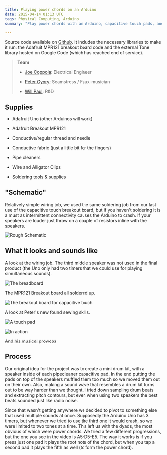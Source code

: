 ```yaml
---
title: Playing power chords on an Arduino
date: 2015-04-14 01:13 UTC
tags: Physical Computing, Arduino
summary: "Play power chords with an Arduino, capacitive touch pads, and a couple of speakers."

---
```


Source code available on [Github](https://github.com/dropofwill/multi_tone_arduino). It includes the necessary libraries to make it run: the Adafruit MPR121 breakout board code and the external Tone library hosted on Google Code (which has reached end of service).

> **Team**
>
> * [Joe Coppola](https://github.com/JosephCoppola): Electrical Engineer
>
> * [Peter Gyory](https://github.com/Petroochio): Seamstress / Faux-musician
>
> * [Will Paul](https://github.com/dropofwill): R&amp;D

## Supplies

* Adafruit Uno (other Arduinos will work)

* Adafruit Breakout MPR121

* Conductive/regular thread and needle

* Conductive fabric (just a little bit for the fingers)

* Pipe cleaners

* Wire and Alligator Clips

* Soldering tools & supplies


## "Schematic"

Relatively simple wiring job, we used the same soldering job from our last use of the capacitive touch breakout board, but if you haven't soldering it is a must as intermittent connectivity causes the Arduino to crash. If your speakers are louder just throw on a couple of resistors inline with the speakers.

![Rough Schematic](https://raw.githubusercontent.com/dropofwill/multi_tone_arduino/master/pics/schematic.jpg)

## What it looks and sounds like

A look at the wiring job. The third middle speaker was not used in the final product (the Uno only had two timers that we could use for playing simultaneous sounds).

![The breadboard](https://raw.githubusercontent.com/dropofwill/multi_tone_arduino/master/pics/breadboard.jpg)

The MPR121 Breakout board all soldered up.

![The breakout board for capacitive touch](https://raw.githubusercontent.com/dropofwill/multi_tone_arduino/master/pics/breakout_board.jpg)

A look at Peter's new found sewing skills.

![A touch pad](https://raw.githubusercontent.com/dropofwill/multi_tone_arduino/master/pics/touchpad.jpg)

![In action](https://raw.githubusercontent.com/dropofwill/multi_tone_arduino/master/pics/touchpads.jpg)

[And his musical prowess](https://vimeo.com/124891338)


## Process

Our original idea for the project was to create a mini drum kit, with a speaker inside of each pipecleaner capacitive pad. In the end putting the pads on top of the speakers muffled them too much so we moved them out on their own. Also, making a sound wave that resembles a drum kit turns out to be way harder than we thought. I tried down sampling drum beats and extracting pitch contours, but even when using two speakers the best beats sounded just like radio noise.

Since that wasn't getting anywhere we decided to pivot to something else that used multiple sounds at once. Supposedly the Arduino Uno has 3 timers, but whenever we tried to use the third one it would crash, so we were limited to two tones at a time. This left us with the dyads, the most obvious of which were power chords. We tried a few different progressions, but the one you see in the video is A5-D5-E5. The way it works is if you press just one pad it plays the root note of the chord, but when you tap a second pad it plays the fifth as well (to form the power chord).

